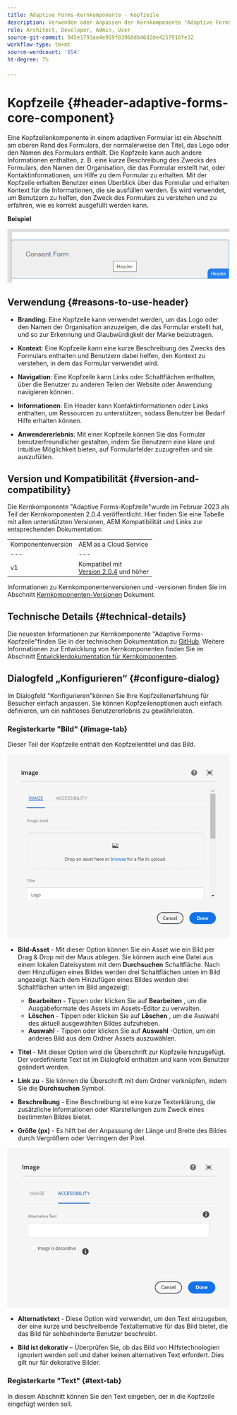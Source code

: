 ```yaml
---
title: Adaptive Forms-Kernkomponente - Kopfzeile
description: Verwenden oder Anpassen der Kernkomponente "Adaptive Forms-Kopfzeile".
role: Architect, Developer, Admin, User
source-git-commit: 945e1793ae4e959f83960db46d2de4257916fe32
workflow-type: tm+mt
source-wordcount: '654'
ht-degree: 7%

---
```



# Kopfzeile {#header-adaptive-forms-core-component}

Eine Kopfzeilenkomponente in einem adaptiven Formular ist ein Abschnitt am oberen Rand des Formulars, der normalerweise den Titel, das Logo oder den Namen des Formulars enthält. Die Kopfzeile kann auch andere Informationen enthalten, z. B. eine kurze Beschreibung des Zwecks des Formulars, den Namen der Organisation, die das Formular erstellt hat, oder Kontaktinformationen, um Hilfe zu dem Formular zu erhalten. Mit der Kopfzeile erhalten Benutzer einen Überblick über das Formular und erhalten Kontext für die Informationen, die sie ausfüllen werden. Es wird verwendet, um Benutzern zu helfen, den Zweck des Formulars zu verstehen und zu erfahren, wie es korrekt ausgefüllt werden kann.

**Beispiel**

![](/help/adaptive-forms/assets/header.png)

## Verwendung {#reasons-to-use-header}

* **Branding**: Eine Kopfzeile kann verwendet werden, um das Logo oder den Namen der Organisation anzuzeigen, die das Formular erstellt hat, und so zur Erkennung und Glaubwürdigkeit der Marke beizutragen.

* **Kontext**: Eine Kopfzeile kann eine kurze Beschreibung des Zwecks des Formulars enthalten und Benutzern dabei helfen, den Kontext zu verstehen, in dem das Formular verwendet wird.

* **Navigation**: Eine Kopfzeile kann Links oder Schaltflächen enthalten, über die Benutzer zu anderen Teilen der Website oder Anwendung navigieren können.

* **Informationen**: Ein Header kann Kontaktinformationen oder Links enthalten, um Ressourcen zu unterstützen, sodass Benutzer bei Bedarf Hilfe erhalten können.

* **Anwendererlebnis**: Mit einer Kopfzeile können Sie das Formular benutzerfreundlicher gestalten, indem Sie Benutzern eine klare und intuitive Möglichkeit bieten, auf Formularfelder zuzugreifen und sie auszufüllen.

## Version und Kompatibilität {#version-and-compatibility}

Die Kernkomponente &quot;Adaptive Forms-Kopfzeile&quot;wurde im Februar 2023 als Teil der Kernkomponenten 2.0.4 veröffentlicht. Hier finden Sie eine Tabelle mit allen unterstützten Versionen, AEM Kompatibilität und Links zur entsprechenden Dokumentation:

|  |  |
|---|---|
| Komponentenversion | AEM as a Cloud Service |
| --- | --- |
| v1 | Kompatibel mit<br>[Version 2.0.4](/help/versions.md) und höher | Kompatibel | Kompatibel |
Informationen zu Kernkomponentenversionen und -versionen finden Sie im Abschnitt [Kernkomponenten-Versionen](/help/versions.md) Dokument.


<!-- ## Sample Component Output {#sample-component-output}

To experience the Accordion Component as well as see examples of its configuration options as well as HTML and JSON output, visit the [Component Library](https://adobe.com/go/aem_cmp_library_accordion). -->


## Technische Details {#technical-details}

Die neuesten Informationen zur Kernkomponente &quot;Adaptive Forms-Kopfzeile&quot;finden Sie in der technischen Dokumentation zu [GitHub](https://github.com/adobe/aem-core-forms-components/tree/master/ui.af.apps/src/main/content/jcr_root/apps/core/fd/components/form/pageheader/v1/pageheader). Weitere Informationen zur Entwicklung von Kernkomponenten finden Sie im Abschnitt [Entwicklerdokumentation für Kernkomponenten](/help/developing/overview.md).

## Dialogfeld „Konfigurieren“ {#configure-dialog}

Im Dialogfeld &quot;Konfigurieren&quot;können Sie Ihre Kopfzeilenerfahrung für Besucher einfach anpassen. Sie können Kopfzeilenoptionen auch einfach definieren, um ein nahtloses Benutzererlebnis zu gewährleisten.

### Registerkarte &quot;Bild&quot; {#image-tab}

Dieser Teil der Kopfzeile enthält den Kopfzeilentitel und das Bild.

![ImageTab](/help/adaptive-forms/assets/header_image.png)

* **Bild-Asset** - Mit dieser Option können Sie ein Asset wie ein Bild per Drag &amp; Drop mit der Maus ablegen. Sie können auch eine Datei aus einem lokalen Dateisystem mit dem **Durchsuchen** Schaltfläche. Nach dem Hinzufügen eines Bildes werden drei Schaltflächen unten im Bild angezeigt. Nach dem Hinzufügen eines Bildes werden drei Schaltflächen unten im Bild angezeigt:
   * **Bearbeiten** - Tippen oder klicken Sie auf **Bearbeiten** , um die Ausgabeformate des Assets im Assets-Editor zu verwalten.
   * **Löschen** - Tippen oder klicken Sie auf **Löschen** , um die Auswahl des aktuell ausgewählten Bildes aufzuheben.
   * **Auswahl** - Tippen oder klicken Sie auf **Auswahl**  -Option, um ein anderes Bild aus dem Ordner Assets auszuwählen.

* **Titel** - Mit dieser Option wird die Überschrift zur Kopfzeile hinzugefügt. Der vordefinierte Text ist im Dialogfeld enthalten und kann vom Benutzer geändert werden.
* **Link zu** - Sie können die Überschrift mit dem Ordner verknüpfen, indem Sie die **Durchsuchen** Symbol.
* **Beschreibung** - Eine Beschreibung ist eine kurze Texterklärung, die zusätzliche Informationen oder Klarstellungen zum Zweck eines bestimmten Bildes bietet.
* **Größe (px)** - Es hilft bei der Anpassung der Länge und Breite des Bildes durch Vergrößern oder Verringern der Pixel.

![Registerkarte &quot;Barrierefreiheit&quot;](/help/adaptive-forms/assets/header_accessibility.png)

* **Alternativtext** - Diese Option wird verwendet, um den Text einzugeben, der eine kurze und beschreibende Textalternative für das Bild bietet, die das Bild für sehbehinderte Benutzer beschreibt.

* **Bild ist dekorativ** – Überprüfen Sie, ob das Bild von Hilfstechnologien ignoriert werden soll und daher keinen alternativen Text erfordert. Dies gilt nur für dekorative Bilder.

### Registerkarte &quot;Text&quot; {#text-tab}

In diesem Abschnitt können Sie den Text eingeben, der in die Kopfzeile eingefügt werden soll.



